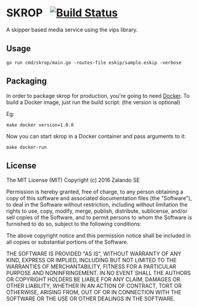 # SKROP &nbsp; [![Build Status](https://travis-ci.org/zalando-incubator/skrop.svg?branch=master)](https://travis-ci.org/zalando-incubator/skrop)

A skipper based media service using the vips library.

## Usage

```
go run cmd/skrop/main.go -routes-file eskip/sample.eskip -verbose
```

## Packaging

In order to package skrop for production, you're going to need [Docker](https://docs.docker.com).
To build a Docker image, just run the build script: (the version is optional)

Eg:
```
make docker version=1.0.0
```

Now you can start skrop in a Docker container and pass arguments to it:

```
make docker-run
```

## License

The MIT License (MIT)
Copyright (c) 2016 Zalando SE

Permission is hereby granted, free of charge, to any person obtaining a copy of this software and associated documentation files (the "Software"), to deal in the Software without restriction, including without limitation the rights to use, copy, modify, merge, publish, distribute, sublicense, and/or sell copies of the Software, and to permit persons to whom the Software is furnished to do so, subject to the following conditions:

The above copyright notice and this permission notice shall be included in all copies or substantial portions of the Software.

THE SOFTWARE IS PROVIDED "AS IS", WITHOUT WARRANTY OF ANY KIND, EXPRESS OR IMPLIED, INCLUDING BUT NOT LIMITED TO THE WARRANTIES OF MERCHANTABILITY, FITNESS FOR A PARTICULAR PURPOSE AND NONINFRINGEMENT. IN NO EVENT SHALL THE AUTHORS OR COPYRIGHT HOLDERS BE LIABLE FOR ANY CLAIM, DAMAGES OR OTHER LIABILITY, WHETHER IN AN ACTION OF CONTRACT, TORT OR OTHERWISE, ARISING FROM, OUT OF OR IN CONNECTION WITH THE SOFTWARE OR THE USE OR OTHER DEALINGS IN THE SOFTWARE.
